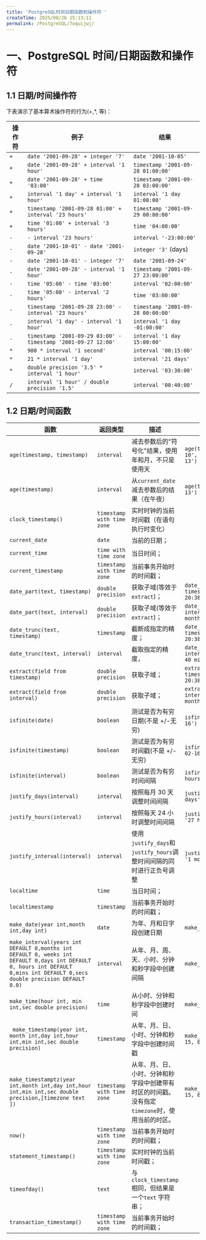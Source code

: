 ```yaml
---
title: 'PostgreSQL时间日期函数和操作符 '
createTime: 2025/08/26 15:13:11
permalink: /PostgreSQL/7oquijwj/
---
```

# 一、PostgreSQL 时间/日期函数和操作符

## 1.1 日期/时间操作符

下表演示了基本算术操作符的行为(+,*, 等)：

| 操作符 | 例子                                                         | 结果                              |
| ------ | ------------------------------------------------------------ | --------------------------------- |
| `+`    | `date '2001-09-28' + integer '7'`                            | `date '2001-10-05'`               |
| `+`    | `date '2001-09-28' + interval '1 hour'`                      | `timestamp '2001-09-28 01:00:00'` |
| `+`    | `date '2001-09-28' + time '03:00'`                           | `timestamp '2001-09-28 03:00:00'` |
| `+`    | `interval '1 day' + interval '1 hour'`                       | `interval '1 day 01:00:00'`       |
| `+`    | `timestamp '2001-09-28 01:00' + interval '23 hours'`         | `timestamp '2001-09-29 00:00:00'` |
| `+`    | `time '01:00' + interval '3 hours'`                          | `time '04:00:00'`                 |
| `-`    | `- interval '23 hours'`                                      | `interval '-23:00:00'`            |
| `-`    | `date '2001-10-01' - date '2001-09-28'`                      | `integer '3'` (days)              |
| `-`    | `date '2001-10-01' - integer '7'`                            | `date '2001-09-24'`               |
| `-`    | `date '2001-09-28' - interval '1 hour'`                      | `timestamp '2001-09-27 23:00:00'` |
| `-`    | `time '05:00' - time '03:00'`                                | `interval '02:00:00'`             |
| `-`    | `time '05:00' - interval '2 hours'`                          | `time '03:00:00'`                 |
| `-`    | `timestamp '2001-09-28 23:00' - interval '23 hours'`         | `timestamp '2001-09-28 00:00:00'` |
| `-`    | `interval '1 day' - interval '1 hour'`                       | `interval '1 day -01:00:00'`      |
| `-`    | `timestamp '2001-09-29 03:00' - timestamp '2001-09-27 12:00'` | `interval '1 day 15:00:00'`       |
| `*`    | `900 * interval '1 second'`                                  | `interval '00:15:00'`             |
| `*`    | `21 * interval '1 day'`                                      | `interval '21 days'`              |
| `*`    | `double precision '3.5' * interval '1 hour'`                 | `interval '03:30:00'`             |
| `/`    | `interval '1 hour' / double precision '1.5'`                 | `interval '00:40:00'`             |

## 1.2 日期/时间函数

| 函数                                                         | 返回类型                   | 描述                                                         | 例子                                                       | 结果                       |
| ------------------------------------------------------------ | -------------------------- | ------------------------------------------------------------ | ---------------------------------------------------------- | -------------------------- |
| `age(timestamp, timestamp)`                                  | `interval`                 | 减去参数后的"符号化"结果，使用年和月，不只是使用天           | `age(timestamp '2001-04-10', timestamp '1957-06-13')`      | `43 years 9 mons 27 days`  |
| `age(timestamp)`                                             | `interval`                 | 从`current_date`减去参数后的结果（在午夜）                   | `age(timestamp '1957-06-13')`                              | `43 years 8 mons 3 days`   |
| `clock_timestamp()`                                          | `timestamp with time zone` | 实时时钟的当前时间戳（在语句执行时变化）                     |                                                            |                            |
| `current_date`                                               | `date`                     | 当前的日期；                                                 |                                                            |                            |
| `current_time`                                               | `time with time zone`      | 当日时间；                                                   |                                                            |                            |
| `current_timestamp`                                          | `timestamp with time zone` | 当前事务开始时的时间戳；                                     |                                                            |                            |
| `date_part(text, timestamp)`                                 | `double precision`         | 获取子域(等效于`extract`)；                                  | `date_part('hour', timestamp '2001-02-16 20:38:40')`       | `20`                       |
| `date_part(text, interval)`                                  | `double precision`         | 获取子域(等效于`extract`)；                                  | `date_part('month', interval '2 years 3 months')`          | `3`                        |
| `date_trunc(text, timestamp)`                                | `timestamp`                | 截断成指定的精度；                                           | `date_trunc('hour', timestamp '2001-02-16 20:38:40')`      | `2001-02-16 20:00:00`      |
| `date_trunc(text, interval)`                                 | `interval`                 | 截取指定的精度，                                             | `date_trunc('hour', interval '2 days 3 hours 40 minutes')` | `2 days 03:00:00`          |
| `extract(field from         timestamp)`                      | `double precision`         | 获取子域；                                                   | `extract(hour from timestamp '2001-02-16 20:38:40')`       | `20`                       |
| `extract(field from         interval)`                       | `double precision`         | 获取子域；                                                   | `extract(month from interval '2 years 3 months')`          | `3`                        |
| `isfinite(date)`                                             | `boolean`                  | 测试是否为有穷日期(不是 +/-无穷)                             | `isfinite(date '2001-02-16')`                              | `true`                     |
| `isfinite(timestamp)`                                        | `boolean`                  | 测试是否为有穷时间戳(不是 +/-无穷)                           | `isfinite(timestamp '2001-02-16 21:28:30')`                | `true`                     |
| `isfinite(interval)`                                         | `boolean`                  | 测试是否为有穷时间间隔                                       | `isfinite(interval '4 hours')`                             | `true`                     |
| `justify_days(interval)`                                     | `interval`                 | 按照每月 30 天调整时间间隔                                   | `justify_days(interval '35 days')`                         | `1 mon 5 days`             |
| `justify_hours(interval)`                                    | `interval`                 | 按照每天 24 小时调整时间间隔                                 | `justify_hours(interval '27 hours')`                       | `1 day 03:00:00`           |
| `justify_interval(interval)`                                 | `interval`                 | 使用`justify_days`和`justify_hours`调整时间间隔的同时进行正负号调整 | `justify_interval(interval '1 mon -1 hour')`               | `29 days 23:00:00`         |
| `localtime`                                                  | `time`                     | 当日时间；                                                   |                                                            |                            |
| `localtimestamp`                                             | `timestamp`                | 当前事务开始时的时间戳；                                     |                                                            |                            |
| ` make_date(year int,month int,day int)                     ` | `date`                     | 为年、月和日字段创建日期                                     | `make_date(2013, 7, 15)`                                   | `2013-07-15`               |
| `make_interval(years int DEFAULT 0,months int DEFAULT 0, weeks int DEFAULT 0,days int DEFAULT 0, hours int DEFAULT 0,mins int DEFAULT 0,secs double precision DEFAULT 0.0) ` | `interval`                 | 从年、月、周、天、小时、分钟和秒字段中创建间隔               | `make_interval(days := 10)`                                | `10 days`                  |
| `make_time(hour int, min int,sec double precision)`          | `time`                     | 从小时、分钟和秒字段中创建时间                               | `make_time(8, 15, 23.5)`                                   | `08:15:23.5`               |
| ` make_timestamp(year int,  month int,day int,hour int,min int,sec double precision)` | `timestamp`                | 从年、月、日、小时、分钟和秒字段中创建时间戳                 | `make_timestamp(2013, 7, 15, 8, 15, 23.5)`                 | `2013-07-15 08:15:23.5`    |
| `make_timestamptz(year int,month int,day int,hour int,min int,sec double precision,[timezone text ])                   ` | `timestamp with time zone` | 从年、月、日、小时、分钟和秒字段中创建带有时区的时间戳。         没有指定`timezone`时，使用当前的时区。 | `make_timestamptz(2013, 7, 15, 8, 15, 23.5)`               | `2013-07-15 08:15:23.5+01` |
| `now()`                                                      | `timestamp with time zone` | 当前事务开始时的时间戳；                                     |                                                            |                            |
| `statement_timestamp()`                                      | `timestamp with time zone` | 实时时钟的当前时间戳；                                       |                                                            |                            |
| `timeofday()`                                                | `text`                     | 与`clock_timestamp`相同，但结果是一个`text` 字符串；         |                                                            |                            |
| `transaction_timestamp()`                                    | `timestamp with time zone` | 当前事务开始时的时间戳；                                     |                                                            |                            |